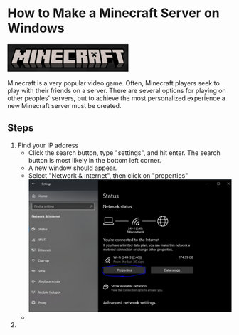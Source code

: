 # How to Make a Minecraft Server on Windows

![image_2022-01-20_143237.png](image_2022-01-20_143237.png)

Minecraft is a very popular video game. Often, Minecraft players seek to play with their friends on a server. There are several options for playing on other peoples' servers, but to achieve the most personalized experience a new Minecraft server must be created.

## Steps

1. Find your IP address
    - Click the search button, type "settings", and hit enter. The search button is most likely in the bottom left corner. 
    - A new window should appear.
    - Select "Network & Internet", then click on "properties"
    ![image_2022-01-20_145713.png](image_2022-01-20_145713.png)
    -
2. 
